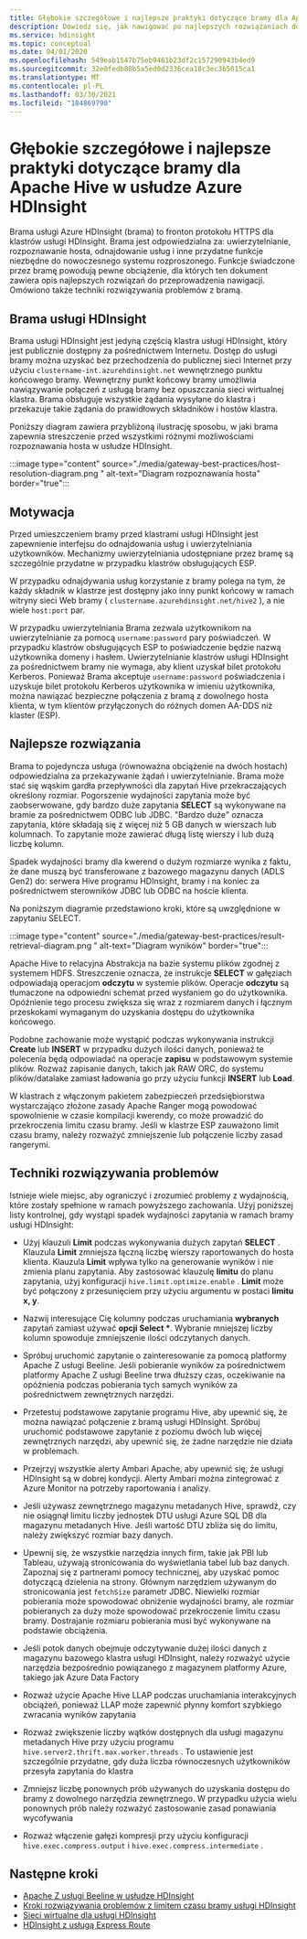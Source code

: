 ```yaml
---
title: Głębokie szczegółowe i najlepsze praktyki dotyczące bramy dla Apache Hive w usłudze Azure HDInsight
description: Dowiedz się, jak nawigować po najlepszych rozwiązaniach dotyczących uruchamiania zapytań programu Hive za pośrednictwem bramy usługi Azure HDInsight
ms.service: hdinsight
ms.topic: conceptual
ms.date: 04/01/2020
ms.openlocfilehash: 549eab1547b75eb9461b23df2c157290943b4ed9
ms.sourcegitcommit: 32e0fedb80b5a5ed0d2336cea18c3ec3b5015ca1
ms.translationtype: MT
ms.contentlocale: pl-PL
ms.lasthandoff: 03/30/2021
ms.locfileid: "104869790"
---
```

# <a name="gateway-deep-dive-and-best-practices-for-apache-hive-in-azure-hdinsight"></a>Głębokie szczegółowe i najlepsze praktyki dotyczące bramy dla Apache Hive w usłudze Azure HDInsight

Brama usługi Azure HDInsight (brama) to fronton protokołu HTTPS dla klastrów usługi HDInsight. Brama jest odpowiedzialna za: uwierzytelnianie, rozpoznawanie hosta, odnajdowanie usług i inne przydatne funkcje niezbędne do nowoczesnego systemu rozproszonego. Funkcje świadczone przez bramę powodują pewne obciążenie, dla których ten dokument zawiera opis najlepszych rozwiązań do przeprowadzenia nawigacji. Omówiono także techniki rozwiązywania problemów z bramą.

## <a name="the-hdinsight-gateway"></a>Brama usługi HDInsight

Brama usługi HDInsight jest jedyną częścią klastra usługi HDInsight, który jest publicznie dostępny za pośrednictwem Internetu. Dostęp do usługi bramy można uzyskać bez przechodzenia do publicznej sieci Internet przy użyciu `clustername-int.azurehdinsight.net` wewnętrznego punktu końcowego bramy. Wewnętrzny punkt końcowy bramy umożliwia nawiązywanie połączeń z usługą bramy bez opuszczania sieci wirtualnej klastra. Brama obsługuje wszystkie żądania wysyłane do klastra i przekazuje takie żądania do prawidłowych składników i hostów klastra.

Poniższy diagram zawiera przybliżoną ilustrację sposobu, w jaki brama zapewnia streszczenie przed wszystkimi różnymi możliwościami rozpoznawania hosta w usłudze HDInsight.

:::image type="content" source="./media/gateway-best-practices/host-resolution-diagram.png " alt-text="Diagram rozpoznawania hosta" border="true":::

## <a name="motivation"></a>Motywacja

Przed umieszczeniem bramy przed klastrami usługi HDInsight jest zapewnienie interfejsu do odnajdowania usług i uwierzytelniania użytkowników. Mechanizmy uwierzytelniania udostępniane przez bramę są szczególnie przydatne w przypadku klastrów obsługujących ESP.

W przypadku odnajdywania usług korzystanie z bramy polega na tym, że każdy składnik w klastrze jest dostępny jako inny punkt końcowy w ramach witryny sieci Web bramy ( `clustername.azurehdinsight.net/hive2` ), a nie wiele `host:port` par.

W przypadku uwierzytelniania Brama zezwala użytkownikom na uwierzytelnianie za pomocą `username:password` pary poświadczeń. W przypadku klastrów obsługujących ESP to poświadczenie będzie nazwą użytkownika domeny i hasłem. Uwierzytelnianie klastrów usługi HDInsight za pośrednictwem bramy nie wymaga, aby klient uzyskał bilet protokołu Kerberos. Ponieważ Brama akceptuje `username:password` poświadczenia i uzyskuje bilet protokołu Kerberos użytkownika w imieniu użytkownika, można nawiązać bezpieczne połączenia z bramą z dowolnego hosta klienta, w tym klientów przyłączonych do różnych domen AA-DDS niż klaster (ESP).

## <a name="best-practices"></a>Najlepsze rozwiązania

Brama to pojedyncza usługa (równoważna obciążenie na dwóch hostach) odpowiedzialna za przekazywanie żądań i uwierzytelnianie. Brama może stać się wąskim gardła przepływności dla zapytań Hive przekraczających określony rozmiar. Pogorszenie wydajności zapytania może być zaobserwowane, gdy bardzo duże zapytania **SELECT** są wykonywane na bramie za pośrednictwem ODBC lub JDBC. "Bardzo duże" oznacza zapytania, które składają się z więcej niż 5 GB danych w wierszach lub kolumnach. To zapytanie może zawierać długą listę wierszy i lub dużą liczbę kolumn.

Spadek wydajności bramy dla kwerend o dużym rozmiarze wynika z faktu, że dane muszą być transferowane z bazowego magazynu danych (ADLS Gen2) do: serwera Hive programu HDInsight, bramy i na koniec za pośrednictwem sterowników JDBC lub ODBC na hoście klienta.

Na poniższym diagramie przedstawiono kroki, które są uwzględnione w zapytaniu SELECT.

:::image type="content" source="./media/gateway-best-practices/result-retrieval-diagram.png " alt-text="Diagram wyników" border="true":::

Apache Hive to relacyjna Abstrakcja na bazie systemu plików zgodnej z systemem HDFS. Streszczenie oznacza, że instrukcje **SELECT** w gałęziach odpowiadają operacjom **odczytu** w systemie plików. Operacje **odczytu** są tłumaczone na odpowiedni schemat przed wysłaniem go do użytkownika. Opóźnienie tego procesu zwiększa się wraz z rozmiarem danych i łącznym przeskokami wymaganym do uzyskania dostępu do użytkownika końcowego.

Podobne zachowanie może wystąpić podczas wykonywania instrukcji **Create** lub **INSERT** w przypadku dużych ilości danych, ponieważ te polecenia będą odpowiadać na operacje **zapisu** w podstawowym systemie plików. Rozważ zapisanie danych, takich jak RAW ORC, do systemu plików/datalake zamiast ładowania go przy użyciu funkcji **INSERT** lub **Load**.

W klastrach z włączonym pakietem zabezpieczeń przedsiębiorstwa wystarczająco złożone zasady Apache Ranger mogą powodować spowolnienie w czasie kompilacji kwerendy, co może prowadzić do przekroczenia limitu czasu bramy. Jeśli w klastrze ESP zauważono limit czasu bramy, należy rozważyć zmniejszenie lub połączenie liczby zasad rangerymi.

## <a name="troubleshooting-techniques"></a>Techniki rozwiązywania problemów

Istnieje wiele miejsc, aby ograniczyć i zrozumieć problemy z wydajnością, które zostały spełnione w ramach powyższego zachowania. Użyj poniższej listy kontrolnej, gdy wystąpi spadek wydajności zapytania w ramach bramy usługi HDInsight:

* Użyj klauzuli **Limit** podczas wykonywania dużych zapytań **SELECT** . Klauzula **Limit** zmniejsza łączną liczbę wierszy raportowanych do hosta klienta. Klauzula **Limit** wpływa tylko na generowanie wyników i nie zmienia planu zapytania. Aby zastosować klauzulę **limitu** do planu zapytania, użyj konfiguracji `hive.limit.optimize.enable` . **Limit** może być połączony z przesunięciem przy użyciu argumentu w postaci **limitu x, y**.

* Nazwij interesujące Cię kolumny podczas uruchamiania **wybranych** zapytań zamiast używać **opcji Select \***. Wybranie mniejszej liczby kolumn spowoduje zmniejszenie ilości odczytanych danych.

* Spróbuj uruchomić zapytanie o zainteresowanie za pomocą platformy Apache Z usługi Beeline. Jeśli pobieranie wyników za pośrednictwem platformy Apache Z usługi Beeline trwa dłuższy czas, oczekiwanie na opóźnienia podczas pobierania tych samych wyników za pośrednictwem zewnętrznych narzędzi.

* Przetestuj podstawowe zapytanie programu Hive, aby upewnić się, że można nawiązać połączenie z bramą usługi HDInsight. Spróbuj uruchomić podstawowe zapytanie z poziomu dwóch lub więcej zewnętrznych narzędzi, aby upewnić się, że żadne narzędzie nie działa w problemach.

* Przejrzyj wszystkie alerty Ambari Apache, aby upewnić się, że usługi HDInsight są w dobrej kondycji. Alerty Ambari można zintegrować z Azure Monitor na potrzeby raportowania i analizy.

* Jeśli używasz zewnętrznego magazynu metadanych Hive, sprawdź, czy nie osiągnął limitu liczby jednostek DTU usługi Azure SQL DB dla magazynu metadanych Hive. Jeśli wartość DTU zbliża się do limitu, należy zwiększyć rozmiar bazy danych.

* Upewnij się, że wszystkie narzędzia innych firm, takie jak PBI lub Tableau, używają stronicowania do wyświetlania tabel lub baz danych. Zapoznaj się z partnerami pomocy technicznej, aby uzyskać pomoc dotyczącą dzielenia na strony. Głównym narzędziem używanym do stronicowania jest `fetchSize` parametr JDBC. Niewielki rozmiar pobierania może spowodować obniżenie wydajności bramy, ale rozmiar pobieranych za duży może spowodować przekroczenie limitu czasu bramy. Dostrajanie rozmiaru pobierania musi być wykonywane na podstawie obciążenia.

* Jeśli potok danych obejmuje odczytywanie dużej ilości danych z magazynu bazowego klastra usługi HDInsight, należy rozważyć użycie narzędzia bezpośrednio powiązanego z magazynem platformy Azure, takiego jak Azure Data Factory

* Rozważ użycie Apache Hive LLAP podczas uruchamiania interakcyjnych obciążeń, ponieważ LLAP może zapewnić płynny komfort szybkiego zwracania wyników zapytania

* Rozważ zwiększenie liczby wątków dostępnych dla usługi magazynu metadanych Hive przy użyciu programu `hive.server2.thrift.max.worker.threads` . To ustawienie jest szczególnie przydatne, gdy duża liczba równoczesnych użytkowników przesyła zapytania do klastra

* Zmniejsz liczbę ponownych prób używanych do uzyskania dostępu do bramy z dowolnego narzędzia zewnętrznego. W przypadku użycia wielu ponownych prób należy rozważyć zastosowanie zasad ponawiania wycofywania

* Rozważ włączenie gałęzi kompresji przy użyciu konfiguracji `hive.exec.compress.output` i `hive.exec.compress.intermediate` .

## <a name="next-steps"></a>Następne kroki

* [Apache Z usługi Beeline w usłudze HDInsight](../hadoop/apache-hadoop-use-hive-beeline.md)
* [Kroki rozwiązywania problemów z limitem czasu bramy usługi HDInsight](./troubleshoot-gateway-timeout.md)
* [Sieci wirtualne dla usługi HDInsight](../hdinsight-plan-virtual-network-deployment.md)
* [HDInsight z usługą Express Route](../connect-on-premises-network.md)